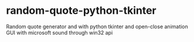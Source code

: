 # random-quote-python-tkinter
Random quote generator and with python tkinter and open-close animation GUI with microsoft sound through win32 api
